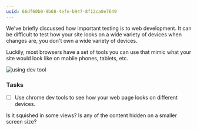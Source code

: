 ```yaml
---
uuid: 66df60b0-9b68-4efe-b947-8f12ca0e7649
---
```


We've briefly discussed how important testing is to web development. It can be difficult to test how your site looks on a wide variety of devices when changes are, you don't own a wide variety of devices.

Luckily, most browsers have a set of tools you can use that mimic what your site would look like on mobile phones, tablets, etc.

![using dev tool](https://cl.ly/1q0E0i3T2l0d/Screen%20Recording%202017-10-01%20at%2005.44%20PM.gif)

### Tasks
- [ ] Use chrome dev tools to see how your web page looks on different devices.

Is it squished in some views? Is any of the content hidden on a smaller screen size?
